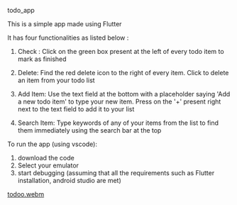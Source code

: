 todo_app

This is a simple app made using Flutter

It has four functionalities as listed below :

1. Check :
Click on the green box present at the left of every todo item to mark as finished

2. Delete:
Find the red delete icon to the right of every item. Click to delete an item from your todo list

3. Add Item:
Use the text field at the bottom with a placeholder saying 'Add a new todo item' to type your new item. Press on the '+' present right next to the text field to add it to your list

4. Search Item:
Type keywords of any of your items from the list to find them immediately using the search bar at the top

To run the app (using vscode):
1. download the code
2. Select your emulator
3. start debugging
(assuming that all the requirements such as Flutter installation, android studio are met)

[todoo.webm](https://user-images.githubusercontent.com/94433991/224706222-d7302343-b294-4e3e-bca6-ab0d6dc32afa.webm)


